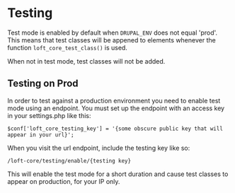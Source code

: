 # Testing

Test mode is enabled by default when `DRUPAL_ENV` does not equal 'prod'.  This means that test classes will be appened to elements whenever the function `loft_core_test_class()` is used.

When not in test mode, test classes will not be added.

## Testing on Prod

In order to test against a production environment you need to enable test mode using an endpoint.  You must set up the endpoint with an access key in your settings.php like this:

    $conf['loft_core_testing_key'] = '{some obscure public key that will appear in your url}';

When you visit the url endpoint, include the testing key like so:

    /loft-core/testing/enable/{testing key}
    
This will enable the test mode for a short duration and cause test classes to appear on production, for your IP only.
